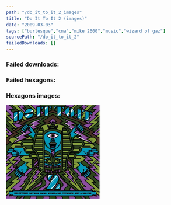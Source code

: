```yaml
---
path: "/do_it_to_it_2_images"
title: "Do It To It 2 (images)"
date: "2009-03-03"
tags: ["burlesque","cna","mike 2600","music","wizard of gaz"]
sourcePath: "/do_it_to_it_2"
failedDownloads: []
---
```



### Failed downloads:

### Failed hexagons:

### Hexagons images:
 ![diti2.jpg_hexagon.jpeg](diti2.jpg_hexagon.jpeg)
